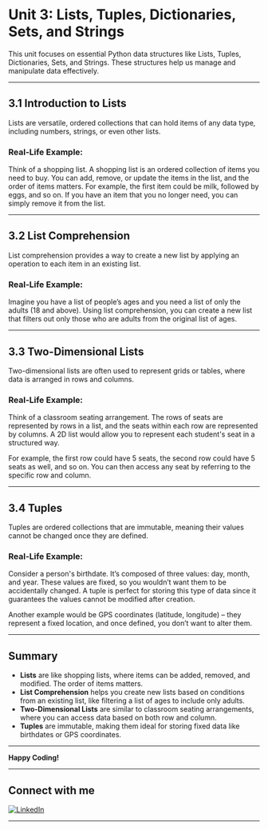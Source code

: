 # **Unit 3: Lists, Tuples, Dictionaries, Sets, and Strings**

This unit focuses on essential Python data structures like Lists, Tuples, Dictionaries, Sets, and Strings. These structures help us manage and manipulate data effectively.

---

## **3.1 Introduction to Lists**

Lists are versatile, ordered collections that can hold items of any data type, including numbers, strings, or even other lists. 

### **Real-Life Example:**
Think of a shopping list. A shopping list is an ordered collection of items you need to buy. You can add, remove, or update the items in the list, and the order of items matters. For example, the first item could be milk, followed by eggs, and so on. If you have an item that you no longer need, you can simply remove it from the list.

---

## **3.2 List Comprehension**

List comprehension provides a way to create a new list by applying an operation to each item in an existing list.

### **Real-Life Example:**
Imagine you have a list of people’s ages and you need a list of only the adults (18 and above). Using list comprehension, you can create a new list that filters out only those who are adults from the original list of ages.

---

## **3.3 Two-Dimensional Lists**

Two-dimensional lists are often used to represent grids or tables, where data is arranged in rows and columns.

### **Real-Life Example:**
Think of a classroom seating arrangement. The rows of seats are represented by rows in a list, and the seats within each row are represented by columns. A 2D list would allow you to represent each student's seat in a structured way.

For example, the first row could have 5 seats, the second row could have 5 seats as well, and so on. You can then access any seat by referring to the specific row and column.

---

## **3.4 Tuples**

Tuples are ordered collections that are immutable, meaning their values cannot be changed once they are defined.

### **Real-Life Example:**
Consider a person's birthdate. It’s composed of three values: day, month, and year. These values are fixed, so you wouldn’t want them to be accidentally changed. A tuple is perfect for storing this type of data since it guarantees the values cannot be modified after creation.

Another example would be GPS coordinates (latitude, longitude) – they represent a fixed location, and once defined, you don’t want to alter them.

---

## **Summary**

- **Lists** are like shopping lists, where items can be added, removed, and modified. The order of items matters.
- **List Comprehension** helps you create new lists based on conditions from an existing list, like filtering a list of ages to include only adults.
- **Two-Dimensional Lists** are similar to classroom seating arrangements, where you can access data based on both row and column.
- **Tuples** are immutable, making them ideal for storing fixed data like birthdates or GPS coordinates.

---

**Happy Coding!**

<hr>

## Connect with me

[![LinkedIn](https://img.shields.io/badge/LinkedIn-Profile-blue?logo=linkedin&logoColor=white&style=flat-square)](https://www.linkedin.com/in/sushan-khatri-959248259/)
<hr>